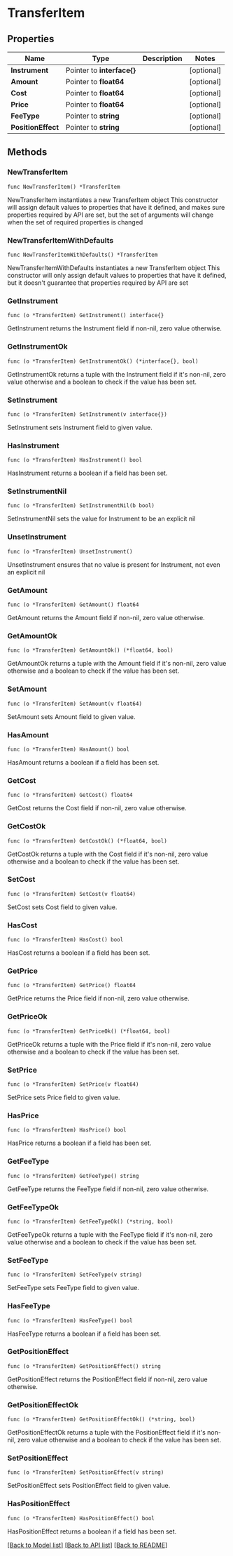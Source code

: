 # TransferItem

## Properties

Name | Type | Description | Notes
------------ | ------------- | ------------- | -------------
**Instrument** | Pointer to **interface{}** |  | [optional] 
**Amount** | Pointer to **float64** |  | [optional] 
**Cost** | Pointer to **float64** |  | [optional] 
**Price** | Pointer to **float64** |  | [optional] 
**FeeType** | Pointer to **string** |  | [optional] 
**PositionEffect** | Pointer to **string** |  | [optional] 

## Methods

### NewTransferItem

`func NewTransferItem() *TransferItem`

NewTransferItem instantiates a new TransferItem object
This constructor will assign default values to properties that have it defined,
and makes sure properties required by API are set, but the set of arguments
will change when the set of required properties is changed

### NewTransferItemWithDefaults

`func NewTransferItemWithDefaults() *TransferItem`

NewTransferItemWithDefaults instantiates a new TransferItem object
This constructor will only assign default values to properties that have it defined,
but it doesn't guarantee that properties required by API are set

### GetInstrument

`func (o *TransferItem) GetInstrument() interface{}`

GetInstrument returns the Instrument field if non-nil, zero value otherwise.

### GetInstrumentOk

`func (o *TransferItem) GetInstrumentOk() (*interface{}, bool)`

GetInstrumentOk returns a tuple with the Instrument field if it's non-nil, zero value otherwise
and a boolean to check if the value has been set.

### SetInstrument

`func (o *TransferItem) SetInstrument(v interface{})`

SetInstrument sets Instrument field to given value.

### HasInstrument

`func (o *TransferItem) HasInstrument() bool`

HasInstrument returns a boolean if a field has been set.

### SetInstrumentNil

`func (o *TransferItem) SetInstrumentNil(b bool)`

 SetInstrumentNil sets the value for Instrument to be an explicit nil

### UnsetInstrument
`func (o *TransferItem) UnsetInstrument()`

UnsetInstrument ensures that no value is present for Instrument, not even an explicit nil
### GetAmount

`func (o *TransferItem) GetAmount() float64`

GetAmount returns the Amount field if non-nil, zero value otherwise.

### GetAmountOk

`func (o *TransferItem) GetAmountOk() (*float64, bool)`

GetAmountOk returns a tuple with the Amount field if it's non-nil, zero value otherwise
and a boolean to check if the value has been set.

### SetAmount

`func (o *TransferItem) SetAmount(v float64)`

SetAmount sets Amount field to given value.

### HasAmount

`func (o *TransferItem) HasAmount() bool`

HasAmount returns a boolean if a field has been set.

### GetCost

`func (o *TransferItem) GetCost() float64`

GetCost returns the Cost field if non-nil, zero value otherwise.

### GetCostOk

`func (o *TransferItem) GetCostOk() (*float64, bool)`

GetCostOk returns a tuple with the Cost field if it's non-nil, zero value otherwise
and a boolean to check if the value has been set.

### SetCost

`func (o *TransferItem) SetCost(v float64)`

SetCost sets Cost field to given value.

### HasCost

`func (o *TransferItem) HasCost() bool`

HasCost returns a boolean if a field has been set.

### GetPrice

`func (o *TransferItem) GetPrice() float64`

GetPrice returns the Price field if non-nil, zero value otherwise.

### GetPriceOk

`func (o *TransferItem) GetPriceOk() (*float64, bool)`

GetPriceOk returns a tuple with the Price field if it's non-nil, zero value otherwise
and a boolean to check if the value has been set.

### SetPrice

`func (o *TransferItem) SetPrice(v float64)`

SetPrice sets Price field to given value.

### HasPrice

`func (o *TransferItem) HasPrice() bool`

HasPrice returns a boolean if a field has been set.

### GetFeeType

`func (o *TransferItem) GetFeeType() string`

GetFeeType returns the FeeType field if non-nil, zero value otherwise.

### GetFeeTypeOk

`func (o *TransferItem) GetFeeTypeOk() (*string, bool)`

GetFeeTypeOk returns a tuple with the FeeType field if it's non-nil, zero value otherwise
and a boolean to check if the value has been set.

### SetFeeType

`func (o *TransferItem) SetFeeType(v string)`

SetFeeType sets FeeType field to given value.

### HasFeeType

`func (o *TransferItem) HasFeeType() bool`

HasFeeType returns a boolean if a field has been set.

### GetPositionEffect

`func (o *TransferItem) GetPositionEffect() string`

GetPositionEffect returns the PositionEffect field if non-nil, zero value otherwise.

### GetPositionEffectOk

`func (o *TransferItem) GetPositionEffectOk() (*string, bool)`

GetPositionEffectOk returns a tuple with the PositionEffect field if it's non-nil, zero value otherwise
and a boolean to check if the value has been set.

### SetPositionEffect

`func (o *TransferItem) SetPositionEffect(v string)`

SetPositionEffect sets PositionEffect field to given value.

### HasPositionEffect

`func (o *TransferItem) HasPositionEffect() bool`

HasPositionEffect returns a boolean if a field has been set.


[[Back to Model list]](../README.md#documentation-for-models) [[Back to API list]](../README.md#documentation-for-api-endpoints) [[Back to README]](../README.md)


